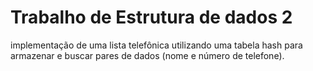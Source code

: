  
# Trabalho de Estrutura de dados 2

implementação de uma lista telefônica utilizando uma tabela hash para armazenar e buscar pares de dados (nome e número de telefone).

